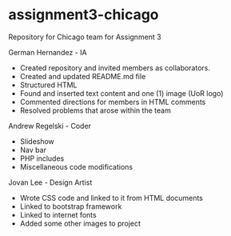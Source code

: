 # assignment3-chicago
Repository for Chicago team for Assignment 3

German Hernandez - IA
- Created repository and invited members as collaborators.
- Created and updated README.md file
- Structured HTML
- Found and inserted text content and one (1) image (UoR logo)
- Commented directions for members in HTML comments
- Resolved problems that arose within the team


Andrew Regelski - Coder
- Slideshow
- Nav bar
- PHP includes
- Miscellaneous code modifications


Jovan Lee - Design Artist
- Wrote CSS code and linked to it from HTML documents
- Linked to bootstrap framework
- Linked to internet fonts
- Added some other images to project
